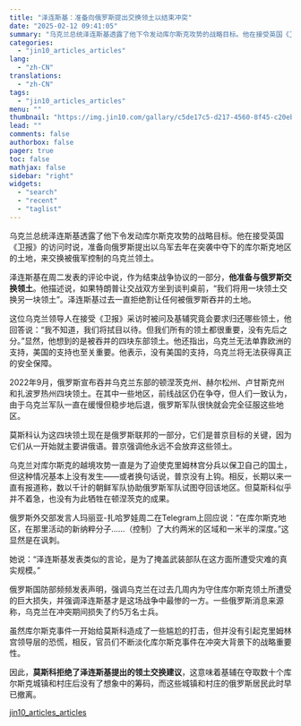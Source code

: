 ```yaml
---
title: "泽连斯基：准备向俄罗斯提出交换领土以结束冲突"
date: "2025-02-12 09:41:05"
summary: "乌克兰总统泽连斯基透露了他下令发动库尔斯克攻势的战略目标。他在接受英国《卫报》的访问时说，准备向俄罗..."
categories:
  - "jin10_articles_articles"
lang:
  - "zh-CN"
translations:
  - "zh-CN"
tags:
  - "jin10_articles_articles"
menu: ""
thumbnail: "https://img.jin10.com/gallary/c5de17c5-d217-4560-8f45-c20ebc728f00.png/lite"
lead: ""
comments: false
authorbox: false
pager: true
toc: false
mathjax: false
sidebar: "right"
widgets:
  - "search"
  - "recent"
  - "taglist"
---
```


乌克兰总统泽连斯基透露了他下令发动库尔斯克攻势的战略目标。他在接受英国《卫报》的访问时说，准备向俄罗斯提出以乌军去年在突袭中夺下的库尔斯克地区的土地，来交换被俄军控制的乌克兰领土。

泽连斯基在周二发表的评论中说，作为结束战争协议的一部分，**他准备与俄罗斯交换领土**。他描述说，如果特朗普让交战双方坐到谈判桌前，“我们将用一块领土交换另一块领土”。泽连斯基过去一直拒绝割让任何被俄罗斯吞并的土地。

这位乌克兰领导人在接受《卫报》采访时被问及基辅究竟会要求归还哪些领土，他回答说：“我不知道，我们将拭目以待。但我们所有的领土都很重要，没有先后之分。”显然，他想到的是被吞并的四块东部领土。他还指出，乌克兰无法单靠欧洲的支持，美国的支持也至关重要。他表示，没有美国的支持，乌克兰将无法获得真正的安全保障。

2022年9月，俄罗斯宣布吞并乌克兰东部的顿涅茨克州、赫尔松州、卢甘斯克州和扎波罗热州四块领土。在其中一些地区，前线战区仍在争夺，但人们一致认为，由于乌克兰军队一直在缓慢但稳步地后退，俄罗斯军队很快就会完全征服这些地区。

莫斯科认为这四块领土现在是俄罗斯联邦的一部分，它们是普京目标的关键，因为它们从一开始就主要讲俄语。普京强调他永远不会放弃这些领土。

乌克兰对库尔斯克的越境攻势一直是为了迫使克里姆林宫分兵以保卫自己的国土，但这种情况基本上没有发生——或者换句话说，普京没有上钩。相反，长期以来一直有报道称，数以千计的朝鲜军队协助俄罗斯军队试图夺回该地区。但莫斯科似乎并不着急，也没有为此牺牲在顿涅茨克的成果。

俄罗斯外交部发言人玛丽亚-扎哈罗娃周二在Telegram上回应说：“在库尔斯克地区，在那里活动的新纳粹分子......（控制）了大约两米的区域和一米半的深度。”这显然是在讽刺。

她说：“泽连斯基发表类似的言论，是为了掩盖武装部队在这方面所遭受灾难的真实规模。”

俄罗斯国防部频频发表声明，强调乌克兰在过去几周内为守住库尔斯克领土所遭受的巨大损失，并强调泽连斯基才是这场战争中最惨的一方。一些俄罗斯消息来源称，乌克兰在冲突期间损失了约5万名士兵。

虽然库尔斯克事件一开始给莫斯科造成了一些尴尬的打击，但并没有引起克里姆林宫领导层的恐慌，相反，官员们不断淡化库尔斯克事件在冲突大背景下的战略重要性。

因此，**莫斯科拒绝了泽连斯基提出的领土交换建议**，这意味着基辅在夺取数十个库尔斯克城镇和村庄后没有了想象中的筹码，而这些城镇和村庄的俄罗斯居民此时早已撤离。

[jin10_articles_articles](https://xnews.jin10.com/details/162737)
